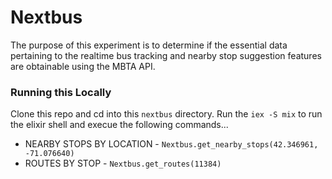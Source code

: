 # Nextbus

The purpose of this experiment is to determine if the essential data pertaining to the realtime bus tracking and nearby stop suggestion features are obtainable using the MBTA API.

### Running this Locally
Clone this repo and cd into this `nextbus` directory. Run the `iex -S mix` to run the elixir shell and execue the following commands...
  * NEARBY STOPS BY LOCATION - `Nextbus.get_nearby_stops(42.346961, -71.076640)`
  * ROUTES BY STOP - `Nextbus.get_routes(11384)`

